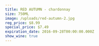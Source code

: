 ```yaml
---
title: RED AUTUMN - chardonnay
size: 750ML
image: /uploads/red-autumn-2.jpg
reg_price: $8.99
special_price: $7.49
expiration_date: 2016-09-28T00:00:00.000Z
show_wine: true
---
```



